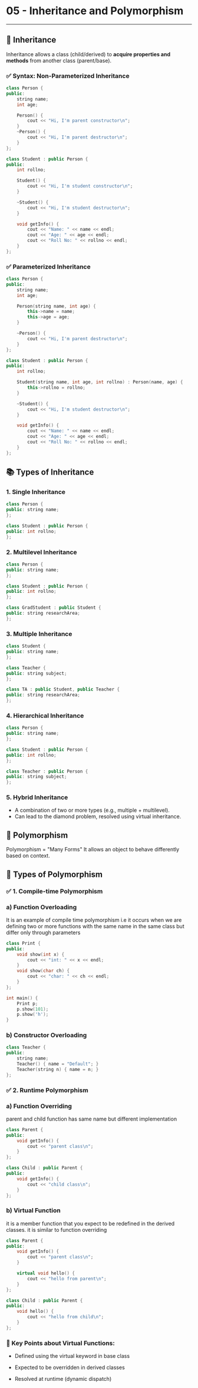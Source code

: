 # 05 - Inheritance and Polymorphism

---

## 🧬 Inheritance

Inheritance allows a class (child/derived) to **acquire properties and methods** from another class (parent/base).

### ✅ Syntax: Non-Parameterized Inheritance

```cpp
class Person {
public:
    string name;
    int age;

    Person() {
        cout << "Hi, I'm parent constructor\n";
    }
    ~Person() {
        cout << "Hi, I'm parent destructor\n";
    }
};

class Student : public Person {
public:
    int rollno;

    Student() {
        cout << "Hi, I'm student constructor\n";
    }

    ~Student() {
        cout << "Hi, I'm student destructor\n";
    }

    void getInfo() {
        cout << "Name: " << name << endl;
        cout << "Age: " << age << endl;
        cout << "Roll No: " << rollno << endl;
    }
};
```
### ✅ Parameterized Inheritance
```cpp
class Person {
public:
    string name;
    int age;

    Person(string name, int age) {
        this->name = name;
        this->age = age;
    }

    ~Person() {
        cout << "Hi, I'm parent destructor\n";
    }
};

class Student : public Person {
public:
    int rollno;

    Student(string name, int age, int rollno) : Person(name, age) {
        this->rollno = rollno;
    }

    ~Student() {
        cout << "Hi, I'm student destructor\n";
    }

    void getInfo() {
        cout << "Name: " << name << endl;
        cout << "Age: " << age << endl;
        cout << "Roll No: " << rollno << endl;
    }
};
```
## 📚 Types of Inheritance
### 1. Single Inheritance
```cpp
class Person {
public: string name;
};

class Student : public Person {
public: int rollno;
};
```
### 2. Multilevel Inheritance
```cpp
class Person {
public: string name;
};

class Student : public Person {
public: int rollno;
};

class GradStudent : public Student {
public: string researchArea;
};
```
### 3. Multiple Inheritance
```cpp
class Student {
public: string name;
};

class Teacher {
public: string subject;
};

class TA : public Student, public Teacher {
public: string researchArea;
};
```
### 4. Hierarchical Inheritance
```cpp
class Person {
public: string name;
};

class Student : public Person {
public: int rollno;
};

class Teacher : public Person {
public: string subject;
};
```
### 5. Hybrid Inheritance
- A combination of two or more types (e.g., multiple + multilevel).
- Can lead to the diamond problem, resolved using virtual inheritance.

## 🔄 Polymorphism
Polymorphism = "Many Forms"
It allows an object to behave differently based on context.

## 📌 Types of Polymorphism
### ✅ 1. Compile-time Polymorphism
### a) Function Overloading
It is an example of compile time polymorphism i.e it occurs when we are defining two or more functions with the same name in the same class but differ only through parameters
```cpp
class Print {
public:
    void show(int x) {
        cout << "int: " << x << endl;
    }
    void show(char ch) {
        cout << "char: " << ch << endl;
    }
};

int main() {
    Print p;
    p.show(101);
    p.show('h');
}
```
### b) Constructor Overloading
```cpp
class Teacher {
public:
    string name;
    Teacher() { name = "Default"; }
    Teacher(string n) { name = n; }
};
```
### ✅ 2. Runtime Polymorphism
### a) Function Overriding
parent and child function has same name but different implementation
```cpp
class Parent {
public:
    void getInfo() {
        cout << "parent class\n";
    }
};

class Child : public Parent {
public:
    void getInfo() {
        cout << "child class\n";
    }
};
```
### b) Virtual Function
it is a member function that you expect to be redefined in the derived classes. it is similar to function overriding
```cpp
class Parent {
public:
    void getInfo() {
        cout << "parent class\n";
    }

    virtual void hello() {
        cout << "hello from parent\n";
    }
};

class Child : public Parent {
public:
    void hello() {
        cout << "hello from child\n";
    }
};
```
### 🧠 Key Points about Virtual Functions:

- Defined using the virtual keyword in base class

- Expected to be overridden in derived classes

- Resolved at runtime (dynamic dispatch)
